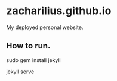 # zacharilius.github.io
My deployed personal website.

## How to run.

sudo gem install jekyll

jekyll serve
